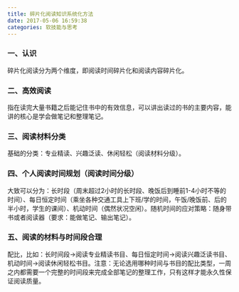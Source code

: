 ```yaml
---
title: 碎片化阅读知识系统化方法
date: 2017-05-06 16:59:38
categories: 软技能与思考
---
```

### 一、认识

碎片化阅读分为两个维度，即阅读时间碎片化和阅读内容碎片化。

### 二、高效阅读

指在读完大量书籍之后能记住书中的有效信息，可以讲出读过的书的主要内容，能讲的核心是学会做笔记和整理笔记。

### 三、阅读材料分类

基础的分类：专业精读、兴趣泛读、休闲轻松（阅读材料分级）。

### 四、个人阅读时间规划（阅读时间分级）

大致可以分为：长时段（周末超过2小时的长时段、晚饭后到睡前1-4小时不等的时间）、每日恒定时间（乘坐各种交通工具上下班/学的时间，午饭/晚饭前、后的半小时，学生的课间）、机动时间（偶然状况空闲）。随机时间的应对策略：随身带书或者阅读器（要求：能做笔记、输出笔记）。

### 五、阅读的材料与时间段合理 

配比，比如：长时间段→阅读专业精读书目、每日恒定时间→阅读兴趣泛读书目、机动时间→阅读休闲轻松书目。注意：无论选用哪种时间与书目的配比类型，一周之内都需要一个完整的时间段来完成全部笔记的整理工作，只有这样才能永久性保证阅读质量。
